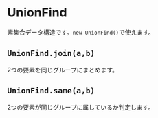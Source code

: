 # UnionFind
素集合データ構造です。``new UnionFind()``で使えます。
## ``UnionFind.join(a,b)``
2つの要素を同じグループにまとめます。
## ``UnionFind.same(a,b)``
2つの要素が同じグループに属しているか判定します。
